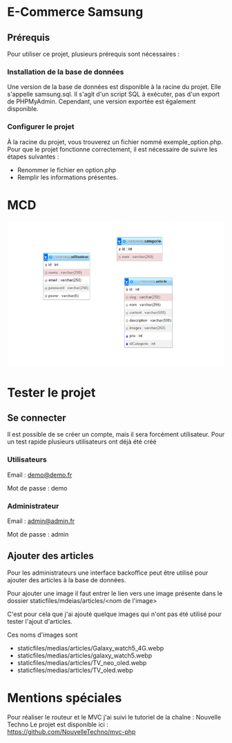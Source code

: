 # E-Commerce Samsung

## Prérequis
Pour utiliser ce projet, plusieurs prérequis sont nécessaires :

### Installation de la base de données
Une version de la base de données est disponible à la racine du projet. Elle s'appelle samsung.sql. Il s'agit d'un script SQL à exécuter, pas d'un export de PHPMyAdmin. Cependant, une version exportée est également disponible.

### Configurer le projet
À la racine du projet, vous trouverez un fichier nommé exemple_option.php. Pour que le projet fonctionne correctement, il est nécessaire de suivre les étapes suivantes :
- Renommer le fichier en option.php
- Remplir les informations présentes.

# MCD

![concepteur.png](concepteur.png)

# Tester le projet

## Se connecter
Il est possible de se créer un compte, mais il sera forcément utilisateur.
Pour un test rapide plusieurs utilisateurs ont déjà été créé

### Utilisateurs

Email : demo@demo.fr

Mot de passe : demo

### Administrateur

Email : admin@admin.fr

Mot de passe : admin

## Ajouter des articles

Pour les administrateurs une interface backoffice peut être utilisé pour ajouter des articles à la base de données.

Pour ajouter une image il faut entrer le lien vers une image présente dans le dossier staticfiles/mdeias/articles/<nom de l'image>

C'est pour cela que j'ai ajouté quelque images qui n'ont pas été utilisé pour tester l'ajout d'articles.

Ces noms d'images sont 

- staticfiles/medias/articles/Galaxy_watch5_4G.webp
- staticfiles/medias/articles/galaxy_watch5.webp
- staticfiles/medias/articles/TV_neo_oled.webp
- staticfiles/medias/articles/TV_oled.webp


# Mentions spéciales

Pour réaliser le routeur et le MVC j'ai suivi le tutoriel de la chaîne : Nouvelle Techno
Le projet est disponible ici : https://github.com/NouvelleTechno/mvc-php